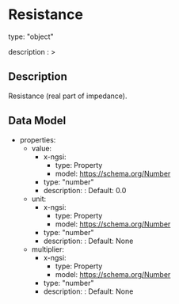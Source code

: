 # Resistance
type: "object"
description : >
## Description
Resistance (real part of impedance).

## Data Model
  - properties:
    - value:
      - x-ngsi:
        - type: Property
        - model: https://schema.org/Number
      - type: "number"
      - description: :  Default: 0.0
    - unit:
      - x-ngsi:
        - type: Property
        - model: https://schema.org/Number
      - type: "number"
      - description: :  Default: None
    - multiplier:
      - x-ngsi:
        - type: Property
        - model: https://schema.org/Number
      - type: "number"
      - description: :  Default: None
